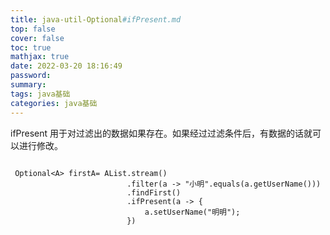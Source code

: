 ```yaml
---
title: java-util-Optional#ifPresent.md
top: false
cover: false
toc: true
mathjax: true
date: 2022-03-20 18:16:49
password:
summary:
tags: java基础
categories: java基础
---
```

ifPresent 用于对过滤出的数据如果存在。如果经过过滤条件后，有数据的话就可以进行修改。
~~~

 Optional<A> firstA= AList.stream() 
                          .filter(a -> "小明".equals(a.getUserName())) 
                          .findFirst()
                          .ifPresent(a -> {
                              a.setUserName("明明");
                          })

~~~
